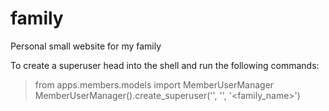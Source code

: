 family
======

Personal small website for my family

To create a superuser head into the shell and run the following commands:

> from apps.members.models import MemberUserManager
> MemberUserManager().create_superuser('<email>', '<password>', '<family_name>')
